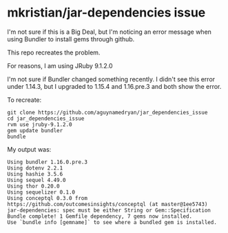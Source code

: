 # mkristian/jar-dependencies issue

I'm not sure if this is a Big Deal, but I'm noticing an error message when
using Bundler to install gems through github.

This repo recreates the problem.

For reasons, I am using JRuby 9.1.2.0

I'm not sure if Bundler changed something recently.  I didn't see this error
under 1.14.3, but I upgraded to 1.15.4 and 1.16.pre.3 and both show the error.

To recreate:

```
git clone https://github.com/aguynamedryan/jar_dependencies_issue
cd jar_dependencies_issue
rvm use jruby-9.1.2.0
gem update bundler
bundle
```


My output was:

```
Using bundler 1.16.0.pre.3
Using dotenv 2.2.1
Using hashie 3.5.6
Using sequel 4.49.0
Using thor 0.20.0
Using sequelizer 0.1.0
Using conceptql 0.3.0 from https://github.com/outcomesinsights/conceptql (at master@1ee5743)
jar-dependencies: spec must be either String or Gem::Specification
Bundle complete! 1 Gemfile dependency, 7 gems now installed.
Use `bundle info [gemname]` to see where a bundled gem is installed.
```

